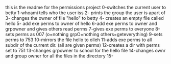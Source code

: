 this is the readme for the permissions project
0-switches the current user to betty
1-whoami tells who the user iss
2- prints the group the user is apart of
3- changes the owner of file "hello" to betty
4- creates an empty file called hello
5- add exe perms to owner of hello
6-add exe perms to owner and grpowner and gives others read perms
7-gives exe perms to everyone
8-sets perms as 007 (o=nothing grpO=nothing others=geteverything)
9-sets perms to 753
10-mirrors the file hello to olleh
11-adds exe perms to all subdir of the current dir. (all are given perms)
12-creates a dir with perms set to 751
13-changes grpowner to school for the hello file
14-changes ownr and group owner for all the files in the directory
15-
